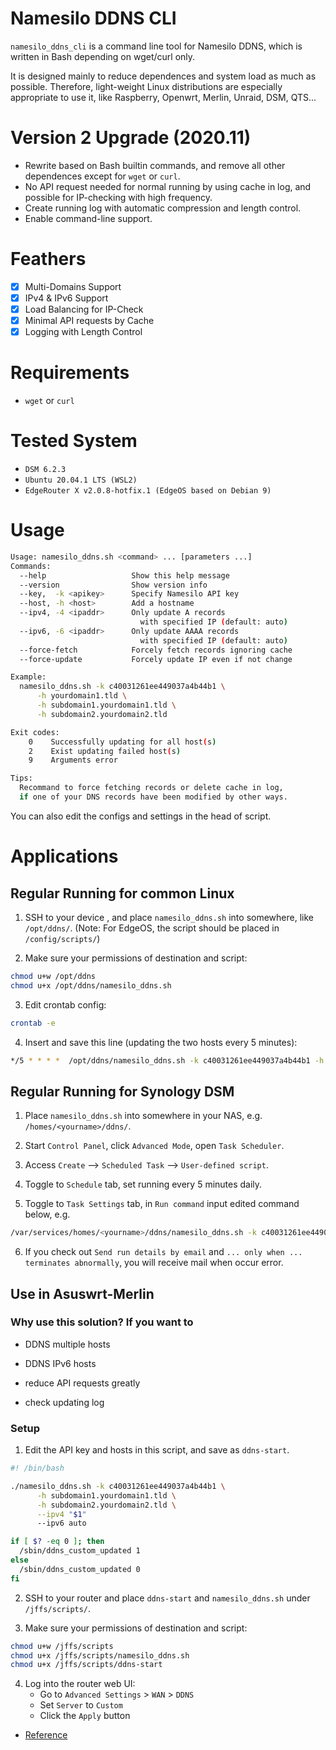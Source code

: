Namesilo DDNS CLI
===================

`namesilo_ddns_cli` is a command line tool for Namesilo DDNS, which is written in Bash depending on wget/curl only.

It is designed mainly to reduce dependences and system load as much as possible. 
Therefore, light-weight Linux distributions are especially appropriate to use it, like Raspberry, Openwrt, Merlin, Unraid, DSM, QTS...

# Version 2 Upgrade (2020.11)

* Rewrite based on Bash builtin commands, and remove all other dependences except for `wget` or `curl`.
* No API request needed for normal running by using cache in log, and possible for IP-checking with high frequency.
* Create running log with automatic compression and length control.
* Enable command-line support.

# Feathers

* [x] Multi-Domains Support
* [x] IPv4 & IPv6 Support
* [x] Load Balancing for IP-Check
* [x] Minimal API requests by Cache
* [x] Logging with Length Control

# Requirements

* `wget` or `curl`

# Tested System

* `DSM 6.2.3`
* `Ubuntu 20.04.1 LTS (WSL2)`
* `EdgeRouter X v2.0.8-hotfix.1 (EdgeOS based on Debian 9)`

# Usage

```bash
Usage: namesilo_ddns.sh <command> ... [parameters ...]
Commands:
  --help                   Show this help message
  --version                Show version info
  --key,  -k <apikey>      Specify Namesilo API key
  --host, -h <host>        Add a hostname
  --ipv4, -4 <ipaddr>      Only update A records 
                             with specified IP (default: auto)
  --ipv6, -6 <ipaddr>      Only update AAAA records 
                             with specified IP (default: auto)
  --force-fetch            Forcely fetch records ignoring cache
  --force-update           Forcely update IP even if not change

Example:
  namesilo_ddns.sh -k c40031261ee449037a4b44b1 \
      -h yourdomain1.tld \
      -h subdomain1.yourdomain1.tld \
      -h subdomain2.yourdomain2.tld

Exit codes:
    0    Successfully updating for all host(s)
    2    Exist updating failed host(s)
    9    Arguments error

Tips:
  Recommand to force fetching records or delete cache in log,
  if one of your DNS records have been modified by other ways.
```

You can also edit the configs and settings in the head of script.

# Applications

## Regular Running for common Linux

  1. SSH to your device , and place `namesilo_ddns.sh` into somewhere, like `/opt/ddns/`.
  (Note: For EdgeOS, the script should be placed in `/config/scripts/`)

  2. Make sure your permissions of destination and script:
```bash
chmod u+w /opt/ddns
chmod u+x /opt/ddns/namesilo_ddns.sh
```

  3. Edit crontab config:
```bash
crontab -e
```
  
  4. Insert and save this line (updating the two hosts every 5 minutes):
```bash
*/5 * * * *  /opt/ddns/namesilo_ddns.sh -k c40031261ee449037a4b44b1 -h subdomain1.yourdomain1.tld -h subdomain2.yourdomain2.tld
```


## Regular Running for Synology DSM

  1. Place `namesilo_ddns.sh` into somewhere in your NAS, e.g. `/homes/<yourname>/ddns/`.

  2. Start `Control Panel`, click `Advanced Mode`, open `Task Scheduler`.

  3. Access `Create` --> `Scheduled Task` --> `User-defined script`.

  4. Toggle to `Schedule` tab, set running every 5 minutes daily.

  5. Toggle to `Task Settings` tab, in `Run command` input edited command below, e.g.
```bash
/var/services/homes/<yourname>/ddns/namesilo_ddns.sh -k c40031261ee449037a4b44b1 -h subdomain1.yourdomain1.tld -h subdomain2.yourdomain2.tld
```

  6. If you check out `Send run details by email` and `... only when ... terminates abnormally`, you will receive mail when occur error.

    
## Use in Asuswrt-Merlin

### Why use this solution? If you want to

  * DDNS multiple hosts

  * DDNS IPv6 hosts

  * reduce API requests greatly

  * check updating log

### Setup

  1. Edit the API key and hosts in this script, and save as `ddns-start`.
```bash
#! /bin/bash

./namesilo_ddns.sh -k c40031261ee449037a4b44b1 \
      -h subdomain1.yourdomain1.tld \
      -h subdomain2.yourdomain2.tld \
      --ipv4 "$1"
      --ipv6 auto

if [ $? -eq 0 ]; then
  /sbin/ddns_custom_updated 1
else
  /sbin/ddns_custom_updated 0
fi
```

  2. SSH to  your router and place `ddns-start` and `namesilo_ddns.sh` under `/jffs/scripts/`.

  3. Make sure your permissions of destination and script:
```bash
chmod u+w /jffs/scripts
chmod u+x /jffs/scripts/namesilo_ddns.sh
chmod u+x /jffs/scripts/ddns-start
```

  4. Log into the router web UI:
      - Go to `Advanced Settings` > `WAN` > `DDNS`
      - Set `Server` to `Custom`
      - Click the `Apply` button

- [Reference](https://github.com/alphabt/asuswrt-merlin-ddns-namesilo)
